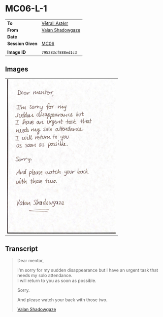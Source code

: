 # MC06-L-1

|||
| --- | --- |
| **To** | [Vētrall Astérr](../characters/vetrall-asterr.md) | letter.1
| **From** | [Valan Shadowgaze](../characters/valan-shadowgaze.md) |
| **Date** | |
| **Session Given** | [MC06](../sessions/MC06.md) |
|||
| **Image ID** | `795283cf888ed1c3` |

## Images

||
|:---:|
| <img src="https://raw.githubusercontent.com/jesskelsall/astarus-images/main/letters/795283cf888ed1c3.jpg" height="500" /> |

## Transcript

> Dear mentor,
>
> I'm sorry for my sudden disappearance but I have an urgent task that needs my solo attendance.  
> I will return to you as soon as possible.
>
> Sorry.
>
> And please watch your back with those two.
>
> [Valan Shadowgaze](../characters/valan-shadowgaze.md)
